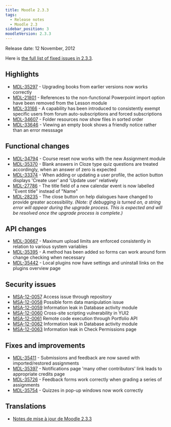 ```yaml
---
title: Moodle 2.3.3
tags:
  - Release notes
  - Moodle 2.3
sidebar_position: 3
moodleVersion: 2.3.3
---
```

Release date: 12 November, 2012

Here is [the full list of fixed issues in 2.3.3](https://tracker.moodle.org/issues/?jql=project%20%3D%20mdl%20AND%20resolution%20%3D%20fixed%20AND%20fixVersion%20in%20(%222.3.3%22)%20ORDER%20BY%20priority%20DESC).

## Highlights

- [MDL-35297](https://tracker.moodle.org/browse/MDL-35297) - Upgrading books from earlier versions now works correctly
- [MDL-21801](https://tracker.moodle.org/browse/MDL-21801) - References to the non-functional Powerpoint import option have been removed from the Lesson module
- [MDL-33166](https://tracker.moodle.org/browse/MDL-33166) - A capability has been introduced to consistently exempt specific users from forum auto-subscriptions and forced subscriptions
- [MDL-34607](https://tracker.moodle.org/browse/MDL-34607) - Folder resources now show files in sorted order
- [MDL-33646](https://tracker.moodle.org/browse/MDL-33646) - Viewing an empty book shows a friendly notice rather than an error messsage

## Functional changes

- [MDL-34794](https://tracker.moodle.org/browse/MDL-34794) - Course reset now works with the new Assignment module
- [MDL-35370](https://tracker.moodle.org/browse/MDL-35370) - Blank answers in Cloze type quiz questions are treated accordingly, when an answer of zero is expected
- [MDL-33374](https://tracker.moodle.org/browse/MDL-33374) - When adding or updating a user profile, the action button displays 'Create user' and 'Update user' relatively
- [MDL-27786](https://tracker.moodle.org/browse/MDL-27786) - The title field of a new calendar event is now labelled "Event title" instead of "Name"
- [MDL-28235](https://tracker.moodle.org/browse/MDL-28235) - The close button on help dialogues have changed to provide greater accessibility. *(Note: if debugging is turned on, a string error will appear during the upgrade process. This is expected and will be resolved once the upgrade process is complete.)*

## API changes

- [MDL-30667](https://tracker.moodle.org/browse/MDL-30667) - Maximum upload limits are enforced consistently in relation to various system variables
- [MDL-35395](https://tracker.moodle.org/browse/MDL-35395) - A method has been added so forms can work around form change checking when necessary
- [MDL-35442](https://tracker.moodle.org/browse/MDL-35442) - Local plugins now have settings and uninstall links on the plugins overview page

## Security issues

- [MSA-12-0057](https://moodle.org/mod/forum/discuss.php?d=216155) Access issue through repository
- [MSA-12-0058](https://moodle.org/mod/forum/discuss.php?d=216156) Possible form data manipulation issue
- [MSA-12-0059](https://moodle.org/mod/forum/discuss.php?d=216157) Information leak in Database activity module
- [MSA-12-0060](https://moodle.org/mod/forum/discuss.php?d=216158) Cross-site scripting vulnerability in YUI2
- [MSA-12-0061](https://moodle.org/mod/forum/discuss.php?d=216159) Remote code execution through Portfolio API
- [MSA-12-0062](https://moodle.org/mod/forum/discuss.php?d=216160) Information leak in Database activity module
- [MSA-12-0063](https://moodle.org/mod/forum/discuss.php?d=216161) Information leak in Check Permissions page

## Fixes and improvements

- [MDL-35411](https://tracker.moodle.org/browse/MDL-35411) - Submissions and feedback are now saved with imported/restored assignments
- [MDL-35397](https://tracker.moodle.org/browse/MDL-35397) - Notifications page 'many other contributors' link leads to appropriate credits page
- [MDL-35726](https://tracker.moodle.org/browse/MDL-35726) - Feedback forms work correctly when grading a series of assignments
- [MDL-35754](https://tracker.moodle.org/browse/MDL-35754) - Quizzes in pop-up windows now work correctly

## Translations

- [Notes de mise à jour de Moodle 2.3.3](https://docs.moodle.org/fr/Notes_de_mise_à_jour_de_Moodle_2.3.3)
